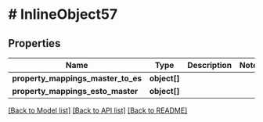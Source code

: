 # # InlineObject57

## Properties

Name | Type | Description | Notes
------------ | ------------- | ------------- | -------------
**property_mappings_master_to_es** | **object[]** |  |
**property_mappings_esto_master** | **object[]** |  |

[[Back to Model list]](../../README.md#models) [[Back to API list]](../../README.md#endpoints) [[Back to README]](../../README.md)
